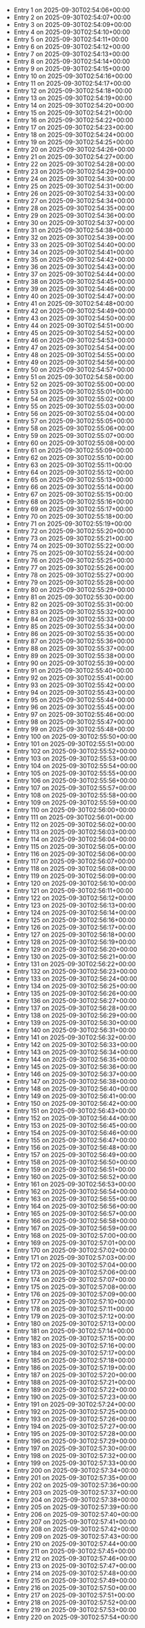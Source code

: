 - Entry 1 on 2025-09-30T02:54:06+00:00
- Entry 2 on 2025-09-30T02:54:07+00:00
- Entry 3 on 2025-09-30T02:54:09+00:00
- Entry 4 on 2025-09-30T02:54:10+00:00
- Entry 5 on 2025-09-30T02:54:11+00:00
- Entry 6 on 2025-09-30T02:54:12+00:00
- Entry 7 on 2025-09-30T02:54:13+00:00
- Entry 8 on 2025-09-30T02:54:14+00:00
- Entry 9 on 2025-09-30T02:54:15+00:00
- Entry 10 on 2025-09-30T02:54:16+00:00
- Entry 11 on 2025-09-30T02:54:17+00:00
- Entry 12 on 2025-09-30T02:54:18+00:00
- Entry 13 on 2025-09-30T02:54:19+00:00
- Entry 14 on 2025-09-30T02:54:20+00:00
- Entry 15 on 2025-09-30T02:54:21+00:00
- Entry 16 on 2025-09-30T02:54:22+00:00
- Entry 17 on 2025-09-30T02:54:23+00:00
- Entry 18 on 2025-09-30T02:54:24+00:00
- Entry 19 on 2025-09-30T02:54:25+00:00
- Entry 20 on 2025-09-30T02:54:26+00:00
- Entry 21 on 2025-09-30T02:54:27+00:00
- Entry 22 on 2025-09-30T02:54:28+00:00
- Entry 23 on 2025-09-30T02:54:29+00:00
- Entry 24 on 2025-09-30T02:54:30+00:00
- Entry 25 on 2025-09-30T02:54:31+00:00
- Entry 26 on 2025-09-30T02:54:33+00:00
- Entry 27 on 2025-09-30T02:54:34+00:00
- Entry 28 on 2025-09-30T02:54:35+00:00
- Entry 29 on 2025-09-30T02:54:36+00:00
- Entry 30 on 2025-09-30T02:54:37+00:00
- Entry 31 on 2025-09-30T02:54:38+00:00
- Entry 32 on 2025-09-30T02:54:39+00:00
- Entry 33 on 2025-09-30T02:54:40+00:00
- Entry 34 on 2025-09-30T02:54:41+00:00
- Entry 35 on 2025-09-30T02:54:42+00:00
- Entry 36 on 2025-09-30T02:54:43+00:00
- Entry 37 on 2025-09-30T02:54:44+00:00
- Entry 38 on 2025-09-30T02:54:45+00:00
- Entry 39 on 2025-09-30T02:54:46+00:00
- Entry 40 on 2025-09-30T02:54:47+00:00
- Entry 41 on 2025-09-30T02:54:48+00:00
- Entry 42 on 2025-09-30T02:54:49+00:00
- Entry 43 on 2025-09-30T02:54:50+00:00
- Entry 44 on 2025-09-30T02:54:51+00:00
- Entry 45 on 2025-09-30T02:54:52+00:00
- Entry 46 on 2025-09-30T02:54:53+00:00
- Entry 47 on 2025-09-30T02:54:54+00:00
- Entry 48 on 2025-09-30T02:54:55+00:00
- Entry 49 on 2025-09-30T02:54:56+00:00
- Entry 50 on 2025-09-30T02:54:57+00:00
- Entry 51 on 2025-09-30T02:54:58+00:00
- Entry 52 on 2025-09-30T02:55:00+00:00
- Entry 53 on 2025-09-30T02:55:01+00:00
- Entry 54 on 2025-09-30T02:55:02+00:00
- Entry 55 on 2025-09-30T02:55:03+00:00
- Entry 56 on 2025-09-30T02:55:04+00:00
- Entry 57 on 2025-09-30T02:55:05+00:00
- Entry 58 on 2025-09-30T02:55:06+00:00
- Entry 59 on 2025-09-30T02:55:07+00:00
- Entry 60 on 2025-09-30T02:55:08+00:00
- Entry 61 on 2025-09-30T02:55:09+00:00
- Entry 62 on 2025-09-30T02:55:10+00:00
- Entry 63 on 2025-09-30T02:55:11+00:00
- Entry 64 on 2025-09-30T02:55:12+00:00
- Entry 65 on 2025-09-30T02:55:13+00:00
- Entry 66 on 2025-09-30T02:55:14+00:00
- Entry 67 on 2025-09-30T02:55:15+00:00
- Entry 68 on 2025-09-30T02:55:16+00:00
- Entry 69 on 2025-09-30T02:55:17+00:00
- Entry 70 on 2025-09-30T02:55:18+00:00
- Entry 71 on 2025-09-30T02:55:19+00:00
- Entry 72 on 2025-09-30T02:55:20+00:00
- Entry 73 on 2025-09-30T02:55:21+00:00
- Entry 74 on 2025-09-30T02:55:22+00:00
- Entry 75 on 2025-09-30T02:55:24+00:00
- Entry 76 on 2025-09-30T02:55:25+00:00
- Entry 77 on 2025-09-30T02:55:26+00:00
- Entry 78 on 2025-09-30T02:55:27+00:00
- Entry 79 on 2025-09-30T02:55:28+00:00
- Entry 80 on 2025-09-30T02:55:29+00:00
- Entry 81 on 2025-09-30T02:55:30+00:00
- Entry 82 on 2025-09-30T02:55:31+00:00
- Entry 83 on 2025-09-30T02:55:32+00:00
- Entry 84 on 2025-09-30T02:55:33+00:00
- Entry 85 on 2025-09-30T02:55:34+00:00
- Entry 86 on 2025-09-30T02:55:35+00:00
- Entry 87 on 2025-09-30T02:55:36+00:00
- Entry 88 on 2025-09-30T02:55:37+00:00
- Entry 89 on 2025-09-30T02:55:38+00:00
- Entry 90 on 2025-09-30T02:55:39+00:00
- Entry 91 on 2025-09-30T02:55:40+00:00
- Entry 92 on 2025-09-30T02:55:41+00:00
- Entry 93 on 2025-09-30T02:55:42+00:00
- Entry 94 on 2025-09-30T02:55:43+00:00
- Entry 95 on 2025-09-30T02:55:44+00:00
- Entry 96 on 2025-09-30T02:55:45+00:00
- Entry 97 on 2025-09-30T02:55:46+00:00
- Entry 98 on 2025-09-30T02:55:47+00:00
- Entry 99 on 2025-09-30T02:55:48+00:00
- Entry 100 on 2025-09-30T02:55:50+00:00
- Entry 101 on 2025-09-30T02:55:51+00:00
- Entry 102 on 2025-09-30T02:55:52+00:00
- Entry 103 on 2025-09-30T02:55:53+00:00
- Entry 104 on 2025-09-30T02:55:54+00:00
- Entry 105 on 2025-09-30T02:55:55+00:00
- Entry 106 on 2025-09-30T02:55:56+00:00
- Entry 107 on 2025-09-30T02:55:57+00:00
- Entry 108 on 2025-09-30T02:55:58+00:00
- Entry 109 on 2025-09-30T02:55:59+00:00
- Entry 110 on 2025-09-30T02:56:00+00:00
- Entry 111 on 2025-09-30T02:56:01+00:00
- Entry 112 on 2025-09-30T02:56:02+00:00
- Entry 113 on 2025-09-30T02:56:03+00:00
- Entry 114 on 2025-09-30T02:56:04+00:00
- Entry 115 on 2025-09-30T02:56:05+00:00
- Entry 116 on 2025-09-30T02:56:06+00:00
- Entry 117 on 2025-09-30T02:56:07+00:00
- Entry 118 on 2025-09-30T02:56:08+00:00
- Entry 119 on 2025-09-30T02:56:09+00:00
- Entry 120 on 2025-09-30T02:56:10+00:00
- Entry 121 on 2025-09-30T02:56:11+00:00
- Entry 122 on 2025-09-30T02:56:12+00:00
- Entry 123 on 2025-09-30T02:56:13+00:00
- Entry 124 on 2025-09-30T02:56:14+00:00
- Entry 125 on 2025-09-30T02:56:16+00:00
- Entry 126 on 2025-09-30T02:56:17+00:00
- Entry 127 on 2025-09-30T02:56:18+00:00
- Entry 128 on 2025-09-30T02:56:19+00:00
- Entry 129 on 2025-09-30T02:56:20+00:00
- Entry 130 on 2025-09-30T02:56:21+00:00
- Entry 131 on 2025-09-30T02:56:22+00:00
- Entry 132 on 2025-09-30T02:56:23+00:00
- Entry 133 on 2025-09-30T02:56:24+00:00
- Entry 134 on 2025-09-30T02:56:25+00:00
- Entry 135 on 2025-09-30T02:56:26+00:00
- Entry 136 on 2025-09-30T02:56:27+00:00
- Entry 137 on 2025-09-30T02:56:28+00:00
- Entry 138 on 2025-09-30T02:56:29+00:00
- Entry 139 on 2025-09-30T02:56:30+00:00
- Entry 140 on 2025-09-30T02:56:31+00:00
- Entry 141 on 2025-09-30T02:56:32+00:00
- Entry 142 on 2025-09-30T02:56:33+00:00
- Entry 143 on 2025-09-30T02:56:34+00:00
- Entry 144 on 2025-09-30T02:56:35+00:00
- Entry 145 on 2025-09-30T02:56:36+00:00
- Entry 146 on 2025-09-30T02:56:37+00:00
- Entry 147 on 2025-09-30T02:56:38+00:00
- Entry 148 on 2025-09-30T02:56:40+00:00
- Entry 149 on 2025-09-30T02:56:41+00:00
- Entry 150 on 2025-09-30T02:56:42+00:00
- Entry 151 on 2025-09-30T02:56:43+00:00
- Entry 152 on 2025-09-30T02:56:44+00:00
- Entry 153 on 2025-09-30T02:56:45+00:00
- Entry 154 on 2025-09-30T02:56:46+00:00
- Entry 155 on 2025-09-30T02:56:47+00:00
- Entry 156 on 2025-09-30T02:56:48+00:00
- Entry 157 on 2025-09-30T02:56:49+00:00
- Entry 158 on 2025-09-30T02:56:50+00:00
- Entry 159 on 2025-09-30T02:56:51+00:00
- Entry 160 on 2025-09-30T02:56:52+00:00
- Entry 161 on 2025-09-30T02:56:53+00:00
- Entry 162 on 2025-09-30T02:56:54+00:00
- Entry 163 on 2025-09-30T02:56:55+00:00
- Entry 164 on 2025-09-30T02:56:56+00:00
- Entry 165 on 2025-09-30T02:56:57+00:00
- Entry 166 on 2025-09-30T02:56:58+00:00
- Entry 167 on 2025-09-30T02:56:59+00:00
- Entry 168 on 2025-09-30T02:57:00+00:00
- Entry 169 on 2025-09-30T02:57:01+00:00
- Entry 170 on 2025-09-30T02:57:02+00:00
- Entry 171 on 2025-09-30T02:57:03+00:00
- Entry 172 on 2025-09-30T02:57:04+00:00
- Entry 173 on 2025-09-30T02:57:06+00:00
- Entry 174 on 2025-09-30T02:57:07+00:00
- Entry 175 on 2025-09-30T02:57:08+00:00
- Entry 176 on 2025-09-30T02:57:09+00:00
- Entry 177 on 2025-09-30T02:57:10+00:00
- Entry 178 on 2025-09-30T02:57:11+00:00
- Entry 179 on 2025-09-30T02:57:12+00:00
- Entry 180 on 2025-09-30T02:57:13+00:00
- Entry 181 on 2025-09-30T02:57:14+00:00
- Entry 182 on 2025-09-30T02:57:15+00:00
- Entry 183 on 2025-09-30T02:57:16+00:00
- Entry 184 on 2025-09-30T02:57:17+00:00
- Entry 185 on 2025-09-30T02:57:18+00:00
- Entry 186 on 2025-09-30T02:57:19+00:00
- Entry 187 on 2025-09-30T02:57:20+00:00
- Entry 188 on 2025-09-30T02:57:21+00:00
- Entry 189 on 2025-09-30T02:57:22+00:00
- Entry 190 on 2025-09-30T02:57:23+00:00
- Entry 191 on 2025-09-30T02:57:24+00:00
- Entry 192 on 2025-09-30T02:57:25+00:00
- Entry 193 on 2025-09-30T02:57:26+00:00
- Entry 194 on 2025-09-30T02:57:27+00:00
- Entry 195 on 2025-09-30T02:57:28+00:00
- Entry 196 on 2025-09-30T02:57:29+00:00
- Entry 197 on 2025-09-30T02:57:30+00:00
- Entry 198 on 2025-09-30T02:57:32+00:00
- Entry 199 on 2025-09-30T02:57:33+00:00
- Entry 200 on 2025-09-30T02:57:34+00:00
- Entry 201 on 2025-09-30T02:57:35+00:00
- Entry 202 on 2025-09-30T02:57:36+00:00
- Entry 203 on 2025-09-30T02:57:37+00:00
- Entry 204 on 2025-09-30T02:57:38+00:00
- Entry 205 on 2025-09-30T02:57:39+00:00
- Entry 206 on 2025-09-30T02:57:40+00:00
- Entry 207 on 2025-09-30T02:57:41+00:00
- Entry 208 on 2025-09-30T02:57:42+00:00
- Entry 209 on 2025-09-30T02:57:43+00:00
- Entry 210 on 2025-09-30T02:57:44+00:00
- Entry 211 on 2025-09-30T02:57:45+00:00
- Entry 212 on 2025-09-30T02:57:46+00:00
- Entry 213 on 2025-09-30T02:57:47+00:00
- Entry 214 on 2025-09-30T02:57:48+00:00
- Entry 215 on 2025-09-30T02:57:49+00:00
- Entry 216 on 2025-09-30T02:57:50+00:00
- Entry 217 on 2025-09-30T02:57:51+00:00
- Entry 218 on 2025-09-30T02:57:52+00:00
- Entry 219 on 2025-09-30T02:57:53+00:00
- Entry 220 on 2025-09-30T02:57:54+00:00
